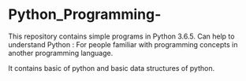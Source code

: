 # Python_Programming-
This repository contains simple programs in Python 3.6.5. Can help to understand Python : For people familiar with programming concepts in another programming language.


It contains basic of python and basic data structures of python.
